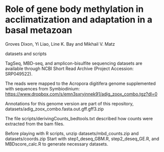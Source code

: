 # Role of gene body methylation in acclimatization and adaptation in a basal metazoan
Groves Dixon, Yi Liao, Line K. Bay and Mikhail V. Matz

datasets and scripts

TagSeq, MBD-seq, and amplicon-bisulfite sequencing datasets are available through NCBI Short Read Archive (Project Accession: SRP049522).

The reads were mapped to the Acropora digitifera genome supplemented with sequences from Symbiodinium: https://www.dropbox.com/s/emn3sxryjnnek91/adig_zoox_combo.tgz?dl=0 

Annotations for this genome version are part of this repository, datasets/adig_zoox_combo.fasta.out.gff.gff3.zip

The file scripts/derivingCounts_bedtools.txt described how counts were extracted from the bam files.

Before playing with R scripts, unzip datasets/mbd_counts.zip and datasets/coords.zip
Start with step1_deseq_GBM.R, step2_deseq_GE.R, and MBDscore_calc.R to generate necessary datasets.
